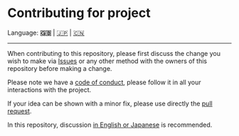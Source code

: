 # Contributing for project

Language: **🇬🇧** | [🇯🇵](./CONTRIBUTING.ja.md) | [🇨🇳](./CONTRIBUTING.zh.md)

---

When contributing to this repository,
please first discuss the change you wish to make via
[Issues](https://github.com/kurone-kito/dantalion-web-demo/issues)
or any other method with the owners of this repository before making a change.

Please note we have a [code of conduct](./CODE_OF_CONDUCT.md),
please follow it in all your interactions with the project.

If your idea can be shown with a minor fix, please use directly the
[pull request](https://github.com/kurone-kito/dantalion-web-demo/pulls).

In this repository, discussion
[in English or Japanese](https://translate.google.com/) is recommended.

